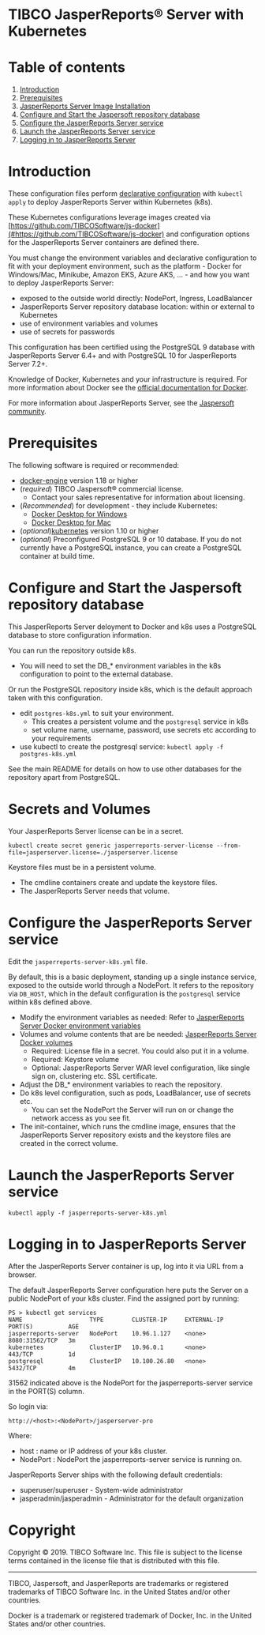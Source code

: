 # TIBCO JasperReports&reg; Server with Kubernetes

# Table of contents

1. [Introduction](#introduction)
1. [Prerequisites](#prerequisites)
1. [JasperReports Server Image Installation](#jasperreports-server-image-installation)
1. [Configure and Start the Jaspersoft repository database](#configure-and-start-the-jaspersoft-repository-database)
1. [Configure the JasperReports Server service](#configure-the-jasperreports-server-service)
1. [Launch the JasperReports Server service](#launch-the-jasperreports-server-service)
1. [Logging in to JasperReports Server ](#logging-in-to-jasperreports-server)

# Introduction

These configuration files perform
[declarative configuration](https://kubernetes.io/docs/tasks/manage-kubernetes-objects/declarative-config/)
with `kubectl apply` to deploy JasperReports Server within Kubernetes (k8s).

These Kubernetes configurations leverage images created via [https://github.com/TIBCOSoftware/js-docker](#https://github.com/TIBCOSoftware/js-docker)
and configuration options for the JasperReports Server containers are defined there.

You must change the environment variables and declarative configuration to fit with your deployment environment,
such as the platform - Docker for Windows/Mac, Minikube, Amazon EKS, Azure AKS, ... -
and how you want to deploy JasperReports Server:
- exposed to the outside world directly: NodePort, Ingress, LoadBalancer
- JasperReports Server repository database location: within or external to Kubernetes
- use of environment variables and volumes
- use of secrets for passwords

This configuration has been certified using
the PostgreSQL 9 database with JasperReports Server 6.4+
and with PostgreSQL 10 for JasperReports Server 7.2+.

Knowledge of Docker, Kubernetes and your infrastructure is required.
For more information about Docker see the
[official documentation for Docker](https://docs.docker.com/).

For more information about JasperReports Server, see the
[Jaspersoft community](http://community.jaspersoft.com/).

# Prerequisites

The following software is required or recommended:

- [docker-engine](https://docs.docker.com/engine/installation) version 1.18 or higher
- (*required*) TIBCO Jaspersoft&reg; commercial license.
  - Contact your sales representative for information about licensing.
- (*Recommended*) for development - they include Kubernetes:
  - [Docker Desktop for Windows](https://docs.docker.com/docker-for-windows/install/)
  - [Docker Desktop for Mac](https://docs.docker.com/docker-for-mac/install/)
- (*optional*)[kubernetes](https://kubernetes.io/) version 1.10 or higher
- (*optional*) Preconfigured PostgreSQL 9 or 10 database. If you do not currently have a PostgreSQL instance, you can create a PostgreSQL container at build time.

# Configure and Start the Jaspersoft repository database

This JasperReports Server deloyment to Docker and k8s uses a PostgreSQL database to store configuration information.

You can run the repository outside k8s.
- You will need to set the DB_\* environment variables in the k8s configuration to point to the external database.

Or run the PostgreSQL repository inside k8s, which is the default approach taken with this configuration.
- edit `postgres-k8s.yml` to suit your environment.
  - This creates a persistent volume and the `postgresql` service in k8s 
  - set volume name, username, password, use secrets etc according to your requirements
- use kubectl to create the postgresql service: `kubectl apply -f postgres-k8s.yml`

See the main README for details on how to use other databases for the repository apart from PostgreSQL.

# Secrets and Volumes

Your JasperReports Server license can be in a secret.

`kubectl create secret generic jasperreports-server-license --from-file=jasperserver.license=./jasperserver.license`

Keystore files must be in a persistent volume.

- The cmdline containers create and update the keystore files.
- The JasperReports Server needs that volume.

# Configure the JasperReports Server service

Edit the `jasperreports-server-k8s.yml` file.

By default, this is a basic deployment, standing up a single instance service, exposed to the outside world through a NodePort.
It refers to the repository via `DB_HOST`, which in the default configuration is the `postgresql` service within k8s defined above.
- Modify the environment variables as needed: Refer to [JasperReports Server Docker environment variables](https://github.com/TIBCOSoftware/js-docker#docker-run-time-environment-variables)
- Volumes and volume contents that are be needed: [JasperReports Server Docker volumes](https://github.com/TIBCOSoftware/js-docker#configuring-jasperreports-server-with-volumes)
  - Required: License file in a secret. You could also put it in a volume.
  - Required: Keystore volume
  - Optional: JasperReports Server WAR level configuration, like single sign on, clustering etc. SSL certificate.
- Adjust the DB_\* environment variables to reach the repository.
- Do k8s level configuration, such as pods, LoadBalancer, use of secrets etc.
  - You can set the NodePort the Server will run on or change the network access as you see fit.
- The init-container, which runs the cmdline image, ensures that the JasperReports Server repository exists and the keystore files are created in the correct volume.

# Launch the JasperReports Server service

`kubectl apply -f jasperreports-server-k8s.yml`

# Logging in to JasperReports Server 

After the JasperReports Server container is up, log into it via URL from a browser.

The default JasperReports Server configuration here puts the Server on a public
NodePort of your k8s cluster. Find the assigned port by running:

```
PS > kubectl get services
NAME                   TYPE        CLUSTER-IP     EXTERNAL-IP   PORT(S)          AGE
jasperreports-server   NodePort    10.96.1.127    <none>        8080:31562/TCP   3m
kubernetes             ClusterIP   10.96.0.1      <none>        443/TCP          1d
postgresql             ClusterIP   10.100.26.80   <none>        5432/TCP         4m
```

31562 indicated above is the NodePort for the jasperreports-server service in the PORT(S) column.

So login via:

```
http://<host>:<NodePort>/jasperserver-pro
```

Where:

- host : name or IP address of your k8s cluster.
- NodePort : NodePort the jasperreports-server service is running on.

JasperReports Server ships with the following default credentials:

- superuser/superuser - System-wide administrator
- jasperadmin/jasperadmin - Administrator for the default organization

# Copyright
Copyright &copy; 2019. TIBCO Software Inc.
This file is subject to the license terms contained
in the license file that is distributed with this file.
___

TIBCO, Jaspersoft, and JasperReports are trademarks or
registered trademarks of TIBCO Software Inc.
in the United States and/or other countries.

Docker is a trademark or registered trademark of Docker, Inc.
in the United States and/or other countries.
